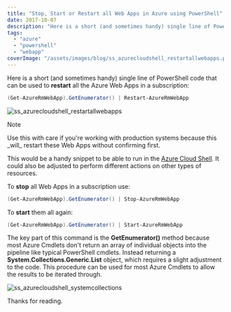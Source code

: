 ```yaml
---
title: "Stop, Start or Restart all Web Apps in Azure using PowerShell"
date: 2017-10-07
description: "Here is a short (and sometimes handy) single line of PowerShell code that can be used to restart all the Azure Web Apps in a subscription."
tags:
  - "azure"
  - "powershell"
  - "webapp"
coverImage: "/assets/images/blog/ss_azurecloudshell_restartallwebapps.png"
---
```


Here is a short (and sometimes handy) single line of PowerShell code that can be used to **restart** all the Azure Web Apps in a subscription:

```powershell
(Get-AzureRmWebApp).GetEnumerator() | Restart-AzureRmWebApp
```

![ss_azurecloudshell_restartallwebapps](/assets/images/blog/ss_azurecloudshell_restartallwebapps.png)

> [!NOTE]
> Use this with care if you're working with production systems because this \_will\_ restart these Web Apps without confirming first.

This would be a handy snippet to be able to run in the [Azure Cloud Shell](https://docs.microsoft.com/en-us/azure/cloud-shell/overview). It could also be adjusted to perform different actions on other types of resources.

To **stop** all Web Apps in a subscription use:

```powershell
(Get-AzureRmWebApp).GetEnumerator() | Stop-AzureRmWebApp
```

To **start** them all again:

```powershell
(Get-AzureRmWebApp).GetEnumerator() | Start-AzureRmWebApp
```

The key part of this command is the **GetEnumerator()** method because most Azure Cmdlets don't return an array of individual objects into the pipeline like typical PowerShell cmdlets. Instead returning a **System.Collections.Generic.List** object, which requires a slight adjustment to the code. This procedure can be used for most Azure Cmdlets to allow the results to be iterated through.

![ss_azurecloudshell_systemcollections](/assets/images/blog/ss_azurecloudshell_systemcollections.png)

Thanks for reading.
